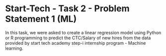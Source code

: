 # Start-Tech - Task 2 - Problem Statement 1 (ML) 
In this task, we were asked to create a linear regression model using Python or R programming to predict the CTC/Salary of new hires from the data provided by start tech academy step-i internship program - Machine learning.
